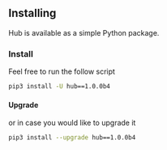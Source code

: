 ## Installing 
Hub is available as a simple Python package.

### Install
Feel free to run the follow script
```bash
pip3 install -U hub==1.0.0b4
```

#### Upgrade
or in case you would like to upgrade it
```bash
pip3 install --upgrade hub==1.0.0b4
```
